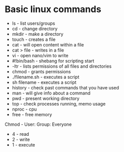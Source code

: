 # Basic linux commands

* ls </h6>- list users/groups
* cd - change directory
* mkdir - make a directory
* touch - creates a file
* cat - will open content within a file
* cat > file - writes in a file
* vi <filename> - open nano/vim to write
* #!bin/bash - shebang for scripting start
* -ltr - lists permissions of all files and directories
* chmod -  grants permissions
* ./filename.sh - executes a script
* sh filename - executes a script
* history - check past commands that you have used
* man <command> - will give info about a command
* pwd - present working directory
* top - check processes running, memo usage
* nproc - cpu
* free - free memory

Chmod - User: Group: Everyone
* 4 - read
* 2 - write
* 1 - execute
